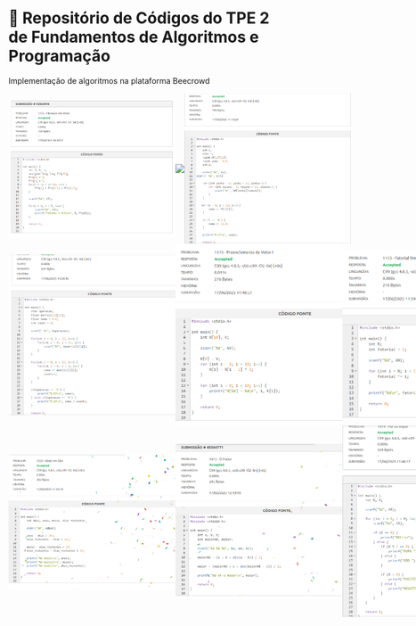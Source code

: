 # 👋 Repositório de Códigos do TPE 2 de Fundamentos de Algoritmos e Programação

<p> Implementação de algoritmos na plataforma Beecrowd 

<div style="display: flex; justify-content: space-around; align-items: center;">
  <img src="imagens/1176 - Fibonacci em Vetor.png" width="300">
  <img src="imagens/1174 - Seleçao em Vetor I.png" width="300">
  <img src="imagens/181 - Linha na Matriz.png" width="300">
</div>

<div style="display: flex; justify-content: space-around; align-items: center;">
  <img src="imagens/1184 - Abaixo da Diagonal Principal.png" width="300">
  <img src="imagens/1173 - Preenchimento de Vetor II.png" width="300">
  <img src="imagens/1153 - Fatorial Simples.png" width="300">
</div>

<div style="display: flex; justify-content: space-around; align-items: center;">
  <img src="imagens/1020 - Idade em Dias.png" width="300">
  <img src="imagens/1013 - O Maior.png" width="300">
  <img src="imagens/1074 - Par ou Ímpar.png" width="300">
</div>

